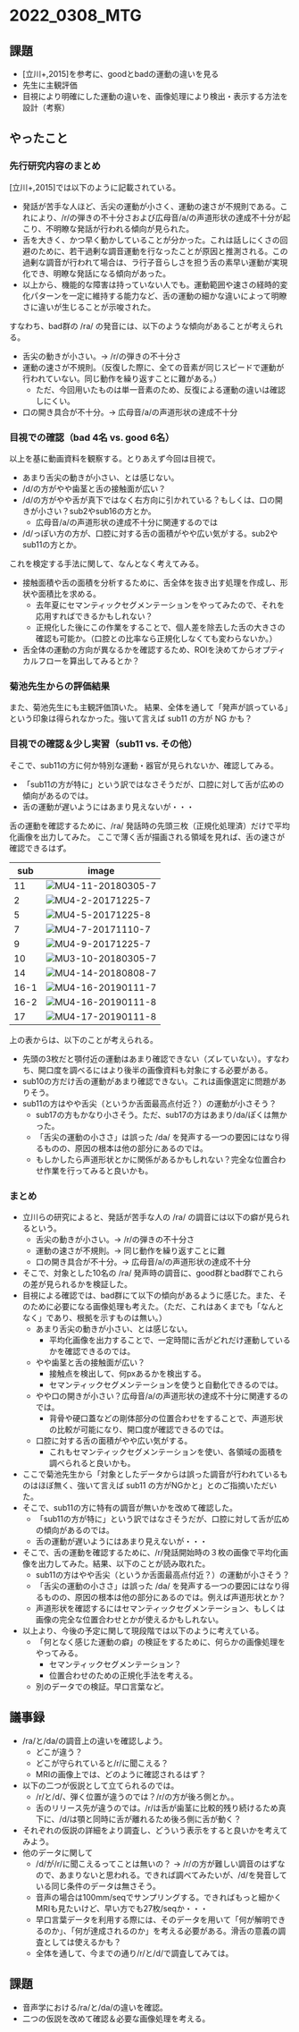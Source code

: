 # 2022_0308_MTG

## 課題
- [立川+,2015]を参考に、goodとbadの運動の違いを見る
- 先生に主観評価
- 目視により明確にした運動の違いを、画像処理により検出・表示する方法を設計（考察）

## やったこと
### 先行研究内容のまとめ
[立川+,2015]では以下のように記載されている。
- 発話が苦手な人ほど、舌尖の運動が小さく、運動の速さが不規則である。これにより、/r/の弾きの不十分さおよび広母音/a/の声道形状の達成不十分が起こり、不明瞭な発話が行われる傾向が見られた。
- 舌を大きく、かつ早く動かしていることが分かった。これは話しにくさの回避のために、若干過剰な調音運動を行なったことが原因と推測される。この過剰な調音が行われて場合は、ラ行子音らしさを担う舌の素早い運動が実現化でき、明瞭な発話になる傾向があった。
- 以上から、機能的な障害は持っていない人でも。運動範囲や速さの経時的変化パターンを一定に維持する能力など、舌の運動の細かな違いによって明瞭さに違いが生じることが示唆された。

すなわち、bad群の /ra/ の発音には、以下のような傾向があることが考えられる。
- 舌尖の動きが小さい。→ /r/の弾きの不十分さ
- 運動の速さが不規則。（反復した際に、全ての音素が同じスピードで運動が行われていない。同じ動作を繰り返すことに難がある。）
  - ただ、今回用いたものは単一音素のため、反復による運動の違いは確認しにくい。
- 口の開き具合が不十分。→ 広母音/a/の声道形状の達成不十分

### 目視での確認（bad 4名 vs. good 6名）
以上を基に動画資料を観察する。とりあえず今回は目視で。
- あまり舌尖の動きが小さい、とは感じない。
- /d/の方がやや歯茎と舌の接触面が広い？
- /d/の方がやや舌が真下ではなく右方向に引かれている？もしくは、口の開きが小さい？sub2やsub16の方とか。
  - 広母音/a/の声道形状の達成不十分に関連するのでは
- /d/っぽい方の方が、口腔に対する舌の面積がやや広い気がする。sub2やsub11の方とか。

これを検定する手法に関して、なんとなく考えてみる。
- 接触面積や舌の面積を分析するために、舌全体を抜き出す処理を作成し、形状や面積比を求める。
  - 去年夏にセマンティックセグメンテーションをやってみたので、それを応用すればできるかもしれない？
  - 正規化した後にこの作業をすることで、個人差を除去した舌の大きさの確認も可能か。（口腔との比率なら正規化しなくても変わらないか。）
- 舌全体の運動の方向が異なるかを確認するため、ROIを決めてからオプティカルフローを算出してみるとか？

### 菊池先生からの評価結果
また、菊池先生にも主観評価頂いた。
結果、全体を通して「発声が誤っている」という印象は得られなかった。強いて言えば sub11 の方が NG かも？

### 目視での確認＆少し実習（sub11 vs. その他）
そこで、sub11の方に何か特別な運動・器官が見られないか、確認してみる。
- 「sub11の方が特に」という訳ではなさそうだが、口腔に対して舌が広めの傾向があるのでは。
- 舌の運動が遅いようにはあまり見えないが・・・

舌の運動を確認するために、/ra/ 発話時の先頭三枚（正規化処理済）だけで平均化画像を出力してみた。
ここで薄く舌が描画される領域を見れば、舌の速さが確認できるはず。

|sub|image|
|---|---|
|11|![MU4-11-20180305-7](https://user-images.githubusercontent.com/61837100/156911337-312c0409-df16-4aa4-883a-3ac6cd71aa9c.png)|
|2|![MU4-2-20171225-7](https://user-images.githubusercontent.com/61837100/156911341-f09dde43-ceb7-402e-b37c-834e5c7405bf.png)|
|5|![MU4-5-20171225-8](https://user-images.githubusercontent.com/61837100/156911347-04ddf135-a97b-4606-8efb-5f281618a6a2.png)|
|7|![MU4-7-20171110-7](https://user-images.githubusercontent.com/61837100/156911352-4812cd7b-58d1-45fb-a972-f20908a6f2e4.png)
|9|![MU4-9-20171225-7](https://user-images.githubusercontent.com/61837100/156911356-c4e98079-c602-4765-9363-b5bb55d6e878.png)|
|10|![MU3-10-20180305-7](https://user-images.githubusercontent.com/61837100/156911374-c3a3b77b-cf4e-4637-aa1d-aa313c94262b.png)|
|14|![MU4-14-20180808-7](https://user-images.githubusercontent.com/61837100/156911380-ddbf9f49-41aa-4b1e-9800-8dafbe4dd543.png)|
|16-1|![MU4-16-20190111-7](https://user-images.githubusercontent.com/61837100/156911384-4cd478de-caa6-462b-8a30-e391409b89f0.png)|
|16-2|![MU4-16-20190111-8](https://user-images.githubusercontent.com/61837100/156911388-1301b82e-670e-4b6b-b09c-b50eadbcda0d.png)|
|17|![MU4-17-20190111-8](https://user-images.githubusercontent.com/61837100/156911393-50f9e244-9df6-4660-adee-e042cfc570af.png)|

上の表からは、以下のことが考えられる。
- 先頭の3枚だと顎付近の運動はあまり確認できない（ズレていない）。すなわち、開口度を調べるにはより後半の画像資料も対象にする必要がある。
- sub10の方だけ舌の運動があまり確認できない。これは画像選定に問題がありそう。
- sub11の方はやや舌尖（というか舌面最高点付近？）の運動が小さそう？
  - sub17の方もかなり小さそう。ただ、sub17の方はあまり/da/ぽくは無かった。
  - 「舌尖の運動の小ささ」は誤った /da/ を発声する一つの要因にはなり得るものの、原因の根本は他の部分にあるのでは。
  - もしかしたら声道形状とかに関係があるかもしれない？完全な位置合わせ作業を行ってみると良いかも。

### まとめ
- 立川らの研究によると、発話が苦手な人の /ra/ の調音には以下の癖が見られるという。
  - 舌尖の動きが小さい。→ /r/の弾きの不十分さ
  - 運動の速さが不規則。→ 同じ動作を繰り返すことに難
  - 口の開き具合が不十分。→ 広母音/a/の声道形状の達成不十分
- そこで、対象とした10名の /ra/ 発声時の調音に、good群とbad群でこれらの差が見られるかを検証した。
- 目視による確認では、bad群にて以下の傾向があるように感じた。また、そのために必要になる画像処理も考えた。（ただ、これはあくまでも「なんとなく」であり、根拠を示すものは無い。）
  - あまり舌尖の動きが小さい、とは感じない。
    - 平均化画像を出力することで、一定時間に舌がどれだけ運動しているかを確認できるのでは。
  - やや歯茎と舌の接触面が広い？
    - 接触点を検出して、何pxあるかを検出する。
    - セマンティックセグメンテーションを使うと自動化できるのでは。
  - やや口の開きが小さい？広母音/a/の声道形状の達成不十分に関連するのでは。
    - 背骨や硬口蓋などの剛体部分の位置合わせをすることで、声道形状の比較が可能になり、開口度が確認できるのでは。
  - 口腔に対する舌の面積がやや広い気がする。
    - これもセマンティックセグメンテーションを使い、各領域の面積を調べられると良いかも。
- ここで菊池先生から「対象としたデータからは誤った調音が行われているものはほぼ無く、強いて言えば sub11 の方がNGかと」とのご指摘いただいた。
- そこで、sub11の方に特有の調音が無いかを改めて確認した。
  - 「sub11の方が特に」という訳ではなさそうだが、口腔に対して舌が広めの傾向があるのでは。
  - 舌の運動が遅いようにはあまり見えないが・・・
- そこで、舌の運動を確認するために、/r/発話開始時の３枚の画像で平均化画像を出力してみた。結果、以下のことが読み取れた。
  - sub11の方はやや舌尖（というか舌面最高点付近？）の運動が小さそう？
  - 「舌尖の運動の小ささ」は誤った /da/ を発声する一つの要因にはなり得るものの、原因の根本は他の部分にあるのでは。例えば声道形状とか？
  - 声道形状を確認するにはセマンティックセグメンテーション、もしくは画像の完全な位置合わせとかが使えるかもしれない。
- 以上より、今後の予定に関して現段階では以下のように考えている。
  - 「何となく感じた運動の癖」の検証をするために、何らかの画像処理をやってみる。
    - セマンティックセグメンテーション？
    - 位置合わせのための正規化手法を考える。
  - 別のデータでの検証。早口言葉など。
 
## 議事録
- /ra/と/da/の調音上の違いを確認しよう。
  - どこが違う？
  - どこが守られていると/r/に聞こえる？
  - MRIの画像上では、どのように確認されるはず？
- 以下の二つが仮説として立てられるのでは。
  - /r/と/d/、弾く位置が違うのでは？/r/の方が後ろ側とか。。
  - 舌のリリース先が違うのでは。/r/は舌が歯茎に比較的残り続けるため真下に、/d/は顎と同時に舌が離れるため後ろ側に舌が動く？
- それぞれの仮説の詳細をより調査し、どういう表示をすると良いかを考えてみよう。
- 他のデータに関して
  - /d/が/r/に聞こえるってことは無いの？ → /r/の方が難しい調音のはずなので、あまりないと思われる。できれば調べてみたいが、/d/を発音している同じ条件のデータは無さそう。
  - 音声の場合は100mm/seqでサンプリングする。できればもっと細かくMRIも見たいけど、早い方でも27枚/seqか・・・
  - 早口言葉データを利用する際には、そのデータを用いて「何が解明できるのか」、「何が達成されるのか」を考える必要がある。滑舌の意義の調査としては使えるかも？
  - 全体を通して、今までの通り/r/と/d/で調査してみては。

## 課題
- 音声学における/ra/と/da/の違いを確認。
- 二つの仮説を改めて確認＆必要な画像処理を考える。
